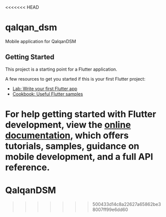 <<<<<<< HEAD
# qalqan_dsm

Mobile application for QalqanDSM

## Getting Started

This project is a starting point for a Flutter application.

A few resources to get you started if this is your first Flutter project:

- [Lab: Write your first Flutter app](https://docs.flutter.dev/get-started/codelab)
- [Cookbook: Useful Flutter samples](https://docs.flutter.dev/cookbook)

For help getting started with Flutter development, view the
[online documentation](https://docs.flutter.dev/), which offers tutorials,
samples, guidance on mobile development, and a full API reference.
=======
# QalqanDSM
>>>>>>> 500433d14c8a22627a65862be38007ff99e6dd60
